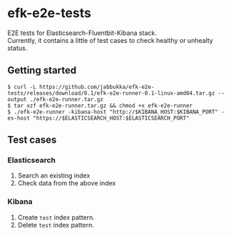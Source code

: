 # efk-e2e-tests
E2E tests for Elasticsearch-Fluentbit-Kibana stack.  
Currently, it contains a little of test cases to check healthy or unhealty status. 

## Getting started

```console
$ curl -L https://github.com/jabbukka/efk-e2e-tests/releases/download/0.1/efk-e2e-runner-0.1-linux-amd64.tar.gz --output ./efk-e2e-runner.tar.gz
$ tar xzf efk-e2e-runner.tar.gz && chmod +x efk-e2e-runner
$ ./efk-e2e-runner -kibana-host "http://$KIBANA_HOST:$KIBANA_PORT" -es-host "https://$ELASTICSEARCH_HOST:$ELASTICSEARCH_PORT"
```

## Test cases
### Elasticsearch
1. Search an existing index
2. Check data from the above index
  
### Kibana
1. Create `test` index pattern.
2. Delete `test` index pattern.